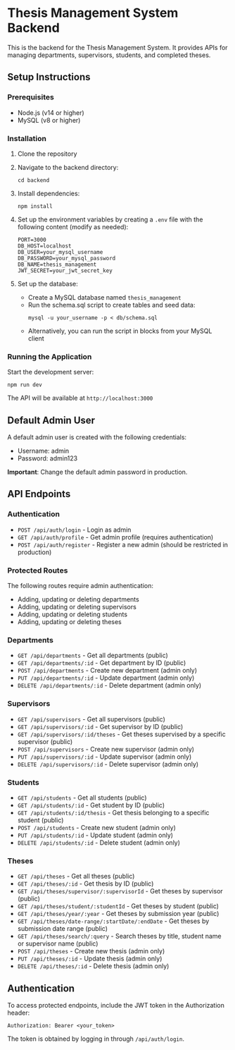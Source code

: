 # Thesis Management System Backend

This is the backend for the Thesis Management System. It provides APIs for managing departments, supervisors, students, and completed theses.

## Setup Instructions

### Prerequisites

- Node.js (v14 or higher)
- MySQL (v8 or higher)

### Installation

1. Clone the repository
2. Navigate to the backend directory:
   ```
   cd backend
   ```
3. Install dependencies:
   ```
   npm install
   ```
4. Set up the environment variables by creating a `.env` file with the following content (modify as needed):

   ```
   PORT=3000
   DB_HOST=localhost
   DB_USER=your_mysql_username
   DB_PASSWORD=your_mysql_password
   DB_NAME=thesis_management
   JWT_SECRET=your_jwt_secret_key
   ```

5. Set up the database:
   - Create a MySQL database named `thesis_management`
   - Run the schema.sql script to create tables and seed data:
     ```
     mysql -u your_username -p < db/schema.sql
     ```
   - Alternatively, you can run the script in blocks from your MySQL client

### Running the Application

Start the development server:

```
npm run dev
```

The API will be available at `http://localhost:3000`

## Default Admin User

A default admin user is created with the following credentials:

- Username: admin
- Password: admin123

**Important**: Change the default admin password in production.

## API Endpoints

### Authentication

- `POST /api/auth/login` - Login as admin
- `GET /api/auth/profile` - Get admin profile (requires authentication)
- `POST /api/auth/register` - Register a new admin (should be restricted in production)

### Protected Routes

The following routes require admin authentication:

- Adding, updating or deleting departments
- Adding, updating or deleting supervisors
- Adding, updating or deleting students
- Adding, updating or deleting theses

### Departments

- `GET /api/departments` - Get all departments (public)
- `GET /api/departments/:id` - Get department by ID (public)
- `POST /api/departments` - Create new department (admin only)
- `PUT /api/departments/:id` - Update department (admin only)
- `DELETE /api/departments/:id` - Delete department (admin only)

### Supervisors

- `GET /api/supervisors` - Get all supervisors (public)
- `GET /api/supervisors/:id` - Get supervisor by ID (public)
- `GET /api/supervisors/:id/theses` - Get theses supervised by a specific supervisor (public)
- `POST /api/supervisors` - Create new supervisor (admin only)
- `PUT /api/supervisors/:id` - Update supervisor (admin only)
- `DELETE /api/supervisors/:id` - Delete supervisor (admin only)

### Students

- `GET /api/students` - Get all students (public)
- `GET /api/students/:id` - Get student by ID (public)
- `GET /api/students/:id/thesis` - Get thesis belonging to a specific student (public)
- `POST /api/students` - Create new student (admin only)
- `PUT /api/students/:id` - Update student (admin only)
- `DELETE /api/students/:id` - Delete student (admin only)

### Theses

- `GET /api/theses` - Get all theses (public)
- `GET /api/theses/:id` - Get thesis by ID (public)
- `GET /api/theses/supervisor/:supervisorId` - Get theses by supervisor (public)
- `GET /api/theses/student/:studentId` - Get theses by student (public)
- `GET /api/theses/year/:year` - Get theses by submission year (public)
- `GET /api/theses/date-range/:startDate/:endDate` - Get theses by submission date range (public)
- `GET /api/theses/search/:query` - Search theses by title, student name or supervisor name (public)
- `POST /api/theses` - Create new thesis (admin only)
- `PUT /api/theses/:id` - Update thesis (admin only)
- `DELETE /api/theses/:id` - Delete thesis (admin only)

## Authentication

To access protected endpoints, include the JWT token in the Authorization header:

```
Authorization: Bearer <your_token>
```

The token is obtained by logging in through `/api/auth/login`.
